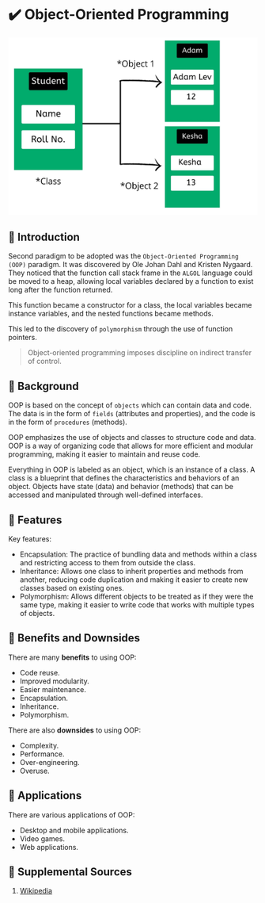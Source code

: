 # :heavy_check_mark: Object-Oriented Programming

![Image of object-oriented programming](../images/programming-paradigms/object-oriented-programming.png)

## :round_pushpin: Introduction
Second paradigm to be adopted was the `Object-Oriented Programming (OOP)` paradigm. It was discovered by Ole Johan Dahl and Kristen Nygaard. They noticed that the function call stack frame in the `ALGOL` language could be moved to a heap, allowing local variables declared by a function to exist long after the function returned.

This function became a constructor for a class, the local variables became instance variables, and the nested functions became methods.

This led to the discovery of `polymorphism` through the use of function pointers.

> Object-oriented programming imposes discipline on indirect transfer of control.

## :round_pushpin: Background
OOP is based on the concept of `objects` which can contain data and code. The data is in the form of `fields` (attributes and properties), and the code is in the form of `procedures` (methods).

OOP emphasizes the use of objects and classes to structure code and data. OOP is a way of organizing code that allows for more efficient and modular programming, making it easier to maintain and reuse code.

Everything in OOP is labeled as an object, which is an instance of a class. A class is a blueprint that defines the characteristics and behaviors of an object. Objects have state (data) and behavior (methods) that can be accessed and manipulated through well-defined interfaces.

## :round_pushpin: Features
Key features:
- Encapsulation: The practice of bundling data and methods within a class and restricting access to them from outside the class.
- Inheritance: Allows one class to inherit properties and methods from another, reducing code duplication and making it easier to create new classes based on existing ones.
- Polymorphism: Allows different objects to be treated as if they were the same type, making it easier to write code that works with multiple types of objects.

## :round_pushpin: Benefits and Downsides
There are many **benefits** to using OOP:
- Code reuse.
- Improved modularity.
- Easier maintenance.
- Encapsulation.
- Inheritance.
- Polymorphism.

There are also **downsides** to using OOP:
- Complexity.
- Performance.
- Over-engineering.
- Overuse.

## :round_pushpin: Applications
There are various applications of OOP:
- Desktop and mobile applications.
- Video games.
- Web applications.

## :round_pushpin: Supplemental Sources
1. [Wikipedia](https://en.wikipedia.org/wiki/Object-oriented_programming)
